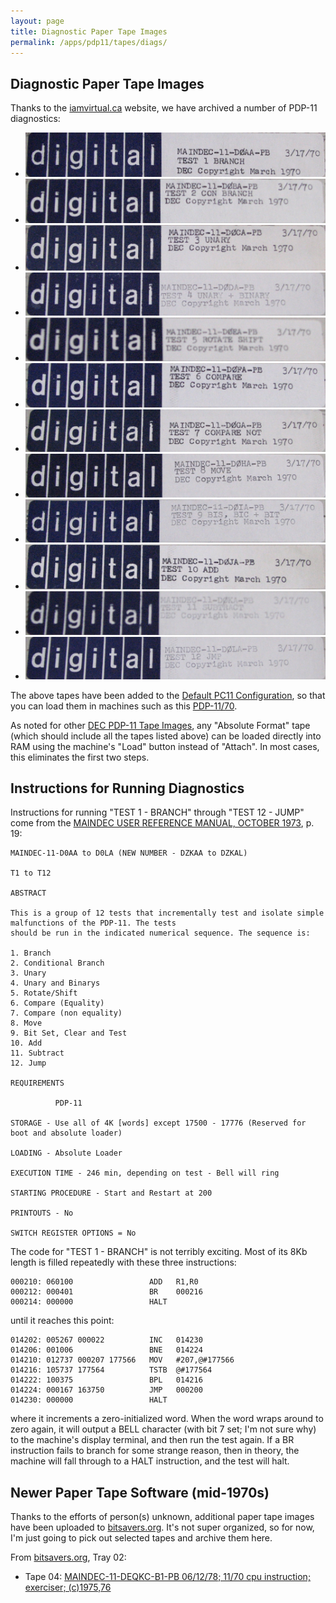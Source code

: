```yaml
---
layout: page
title: Diagnostic Paper Tape Images
permalink: /apps/pdp11/tapes/diags/
---
```


Diagnostic Paper Tape Images
----------------------------

Thanks to the [iamvirtual.ca](http://iamvirtual.ca/collection/systems/mediadoc/mediadoc.html#papertape) website,
we have archived a number of PDP-11 diagnostics:

* ![MAINDEC-11-D0AA-PB (MAR/70): TEST 1 - BRANCH](MAINDEC-11-D0AA-PB.jpg)
* ![MAINDEC-11-D0BA-PB (MAR/70): TEST 2 - COND BRANCH](MAINDEC-11-D0BA-PB.jpg)
* ![MAINDEC-11-D0CA-PB (MAR/70): TEST 3 - UNARY](MAINDEC-11-D0CA-PB.jpg)
* ![MAINDEC-11-D0DA-PB (MAR/70): TEST 4 - UNARY+BINARY](MAINDEC-11-D0DA-PB.jpg)
* ![MAINDEC-11-D0EA-PB (MAR/70): TEST 5 - ROTATE+SHIFT](MAINDEC-11-D0EA-PB.jpg)
* ![MAINDEC-11-D0FA-PB (MAR/70): TEST 6 - COMPARE](MAINDEC-11-D0FA-PB.jpg)
* ![MAINDEC-11-D0GA-PB (MAR/70): TEST 7 - COMPARE NOT](MAINDEC-11-D0GA-PB.jpg)
* ![MAINDEC-11-D0HA-PB (MAR/70): TEST 8 - MOVE](MAINDEC-11-D0HA-PB.jpg)
* ![MAINDEC-11-D0IA-PB (MAR/70): TEST 9 - BIS+BIC+BIT](MAINDEC-11-D0IA-PB.jpg)
* ![MAINDEC-11-D0JA-PB (MAR/70): TEST 10 - ADD](MAINDEC-11-D0JA-PB.jpg)
* ![MAINDEC-11-D0KA-PB (MAR/70): TEST 11 - SUBTRACT](MAINDEC-11-D0KA-PB.jpg)
* ![MAINDEC-11-D0LA-PB (MAR/70): TEST 12 - JUMP](MAINDEC-11-D0LA-PB.jpg)

The above tapes have been added to the [Default PC11 Configuration](/devices/pdp11/pc11/), so that you can load
them in machines such as this [PDP-11/70](/devices/pdp11/machine/1170/panel/debugger/). 

As noted for other [DEC PDP-11 Tape Images](/apps/pdp11/tapes/), any "Absolute Format" tape (which should include
all the tapes listed above) can be loaded directly into RAM using the machine's "Load" button instead of "Attach".
In most cases, this eliminates the first two steps.

Instructions for Running Diagnostics
------------------------------------

Instructions for running "TEST 1 - BRANCH" through "TEST 12 - JUMP" come from the
[MAINDEC USER REFERENCE MANUAL, OCTOBER 1973](http://archive.pcjs.org/pubs/dec/pdp11/diags/MAINDEC_User_Reference_Manual_Oct73.pdf),
p. 19:

	MAINDEC-11-D0AA to D0LA (NEW NUMBER - DZKAA to DZKAL)
	
	T1 to T12
	
	ABSTRACT
	
	This is a group of 12 tests that incrementally test and isolate simple malfunctions of the PDP-11. The tests
	should be run in the indicated numerical sequence. The sequence is:
	
	1. Branch
	2. Conditional Branch
	3. Unary
	4. Unary and Binarys
	5. Rotate/Shift
	6. Compare (Equality)
	7. Compare (non equality)
	8. Move
	9. Bit Set, Clear and Test
	10. Add
	11. Subtract
	12. Jump
	
	REQUIREMENTS
	
	          PDP-11
	
	STORAGE - Use all of 4K [words] except 17500 - 17776 (Reserved for boot and absolute loader)
	
	LOADING - Absolute Loader
	
	EXECUTION TIME - 246 min, depending on test - Bell will ring
	 
	STARTING PROCEDURE - Start and Restart at 200
	 
	PRINTOUTS - No
	 
	SWITCH REGISTER OPTIONS = No

The code for "TEST 1 - BRANCH" is not terribly exciting.  Most of its 8Kb length is filled repeatedly with these
three instructions:

	000210: 060100                 ADD   R1,R0
	000212: 000401                 BR    000216
	000214: 000000                 HALT 

until it reaches this point:

	014202: 005267 000022          INC   014230
	014206: 001006                 BNE   014224
	014210: 012737 000207 177566   MOV   #207,@#177566
	014216: 105737 177564          TSTB  @#177564
	014222: 100375                 BPL   014216
	014224: 000167 163750          JMP   000200
	014230: 000000                 HALT 

where it increments a zero-initialized word.  When the word wraps around to zero again, it will output a BELL
character (with bit 7 set; I'm not sure why) to the machine's display terminal, and then run the test again.  If a
BR instruction fails to branch for some strange reason, then in theory, the machine will fall through to a HALT
instruction, and the test will halt.

Newer Paper Tape Software (mid-1970s)
-------------------------------------

Thanks to the efforts of person(s) unknown, additional paper tape images have been uploaded to
[bitsavers.org](http://bitsavers.trailing-edge.com/bits/DEC/pdp11/papertapeimages/).  It's not super organized,
so for now, I'm just going to pick out selected tapes and archive them here.

From [bitsavers.org](http://bitsavers.trailing-edge.com/bits/DEC/pdp11/papertapeimages/20040101/), Tray 02:

* Tape 04: [MAINDEC-11-DEQKC-B1-PB 06/12/78; 11/70 cpu instruction; exerciser; (c)1975,76](MAINDEC-11-DEQKC-B1-PB.json)
